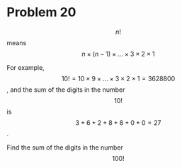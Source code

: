 # Problem 20

$$n!$$ means $$n × (n − 1) × ... × 3 × 2 × 1$$

For example, $$10! = 10 × 9 × ... × 3 × 2 × 1 = 3628800$$,
and the sum of the digits in the number $$10!$$ is $$3 + 6 + 2 + 8 + 8 + 0 + 0 = 27$$.

Find the sum of the digits in the number $$100!$$